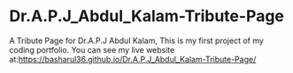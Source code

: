 # Dr.A.P.J_Abdul_Kalam-Tribute-Page
A Tribute Page for Dr.A.P.J Abdul Kalam,
This is my first project of my coding portfolio.
You can see my live website at:https://basharul36.github.io/Dr.A.P.J_Abdul_Kalam-Tribute-Page/
